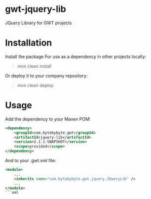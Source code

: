 gwt-jquery-lib
==============

JQuery Library for GWT projects

# Installation

Install the package For use as a dependency in other projects locally:

> mvn clean install

Or deploy it to your company repository:
 
> mvn clean deploy

# Usage

Add the dependency to your Maven POM:

```xml
<dependency>
	<groupId>com.bytebybyte.gwt</groupId>
	<artifactId>jquery-lib</artifactId>
	<version>2.1.1-SNAPSHOT</version>
	<scope>provided</scope>
</dependency>
```

And to your .gwt.xml file:

```xml
<module>
	...
	<inherits name="com.bytebybyte.gwt.jquery.JQueryLib" />
	...
</module>
```xml

